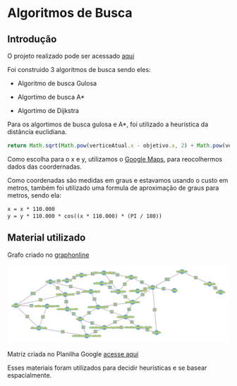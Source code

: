 # Algoritmos de Busca

## Introdução

O projeto realizado pode ser acessado [aqui](link)

Foi construido 3 algoritmos de busca sendo eles:

- Algoritmo de busca Gulosa

- Algortimo de busca A*

- Algortimo de Dijkstra

Para os algortimos de busca gulosa e A*, foi utilizado a heurística da distância euclidiana.
``` javascript
return Math.sqrt(Math.pow(verticeAtual.x - objetivo.x, 2) + Math.pow(verticeAtual.y - objetivo.y, 2))
```

Como escolha para o x e y, utilizamos o [Google Maps](https://www.google.com.br/maps/preview), para reocolhermos dados das coordernadas.

Como coordenadas são medidas em graus e estavamos usando o custo em metros, também foi utilizado uma formula de aproximação de graus para metros, sendo ela:

```
x = x * 110.000
y = y * 110.000 * cos((x * 110.000) * (PI / 180))
```

## Material utilizado

Grafo criado no [graphonline](https://graphonline.ru/pt#)

![](grafo.png)

Matriz criada no Planilha Google [acesse aqui](https://docs.google.com/spreadsheets)

Esses materiais foram utilizados para decidir heurísticas e se basear espacialmente.
